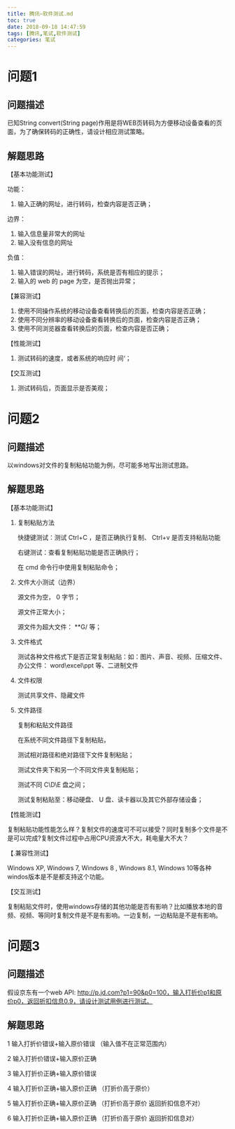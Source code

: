 ```yaml
---
title: 腾讯—软件测试.md
toc: true
date: 2018-09-18 14:47:59
tags: [腾讯,笔试,软件测试]
categories: 笔试
---
```


# 问题1

## 问题描述

已知String convert(String page)作用是将WEB页转码为方便移动设备查看的页面，为了确保转码的正确性，请设计相应测试策略。

## 解题思路

【基本功能测试】

功能：

1. 输入正确的网址，进行转码，检查内容是否正确；

边界：

1. 输入信息量非常大的网址
2. 输入没有信息的网址

负值：

1. 输入错误的网址，进行转码，系统是否有相应的提示；
2. 输入的 web 的 page 为空，是否抛出异常；

【兼容测试】

1. 使用不同操作系统的移动设备查看转换后的页面，检查内容是否正确； 
2. 使用不同分辨率的移动设备查看转换后的页面，检查内容是否正确； 
3. 使用不同浏览器查看转换后的页面，检查内容是否正确； 

【性能测试】

1. 测试转码的速度，或者系统的响应时	间‘；

【交互测试】

1. 测试转码后，页面显示是否美观；

# 问题2

## 问题描述

以windows对文件的复制粘帖功能为例，尽可能多地写出测试思路。

## 解题思路

【基本功能测试】

1. 复制粘贴方法

   快捷键测试：测试 Ctrl+C ，是否正确执行复制、 Ctrl+v 是否支持粘贴功能

   右键测试：查看复制粘贴功能是否正确执行；

   在 cmd 命令行中使用复制粘贴命令；

2. 文件大小测试（边界）

   源文件为空， 0 字节；​	

   源文件正常大小；

   源文件为超大文件： **G/ 等；

3. 文件格式

   测试各种文件格式下是否正常复制粘贴：如：图片、声音、视频、压缩文件、办公文件： word\excel\ppt 等、二进制文件 

4. 文件权限

   测试共享文件、隐藏文件

5. 文件路径

   复制和粘贴文件路径

   在系统不同文件路径下复制粘贴，

   测试相对路径和绝对路径下文件复制粘贴；

   测试文件夹下和另一个不同文件夹复制粘贴；

   测试不同 C\D\E 盘之间；

   测试复制粘贴至：移动硬盘、 U 盘、读卡器以及其它外部存储设备；

【性能测试】

复制粘贴功能性能怎么样？复制文件的速度可不可以接受？同时复制多个文件是不是可以完成?复制文件过程中占用CPU资源大不大，耗电量大不大？

【.兼容性测试】

 Windows XP, Windows 7, Windows 8 , Windows 8.1, Windows 10等各种windos版本是不是都支持这个功能。

【交互测试】

 复制粘贴文件时，使用windows存储的其他功能是否有影响？比如播放本地的音频、视频、等同时复制文件是不是有影响。一边复制，一边粘贴是不是有影响。

# 问题3

## 问题描述

假设京东有一个web API: http://p.jd.com?p1=90&p0=100，输入打折价p1和原价p0，返回折扣信息0.9，请设计测试用例进行测试。

## 解题思路

1 输入打折价错误+输入原价错误 （输入值不在正常范围内）

2 输入打折价错误+输入原价正确

3 输入打折价正确+输入原价错误

4 输入打折价正确+输入原价正确 （打折价高于原价）

5 输入打折价正确+输入原价正确 （打折价高于原价 返回折扣信息不对）

6 输入打折价正确+输入原价正确  （打折价高于原价 返回折扣信息对）

